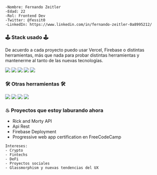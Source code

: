 
```shell
-Nombre: Fernando Zeitler
-Edad: 22
-Rol: Frontend Dev
-Twitter: @fessit0
-LinkedIn: https://www.linkedin.com/in/fernando-zeitler-0a8995212/
 ```
<h3>
 🕹 Stack usado 🕹
</h3> 
<p>
  De acuerdo a cada proyecto puedo usar Vercel, Firebase o distintas herramientas, más que nada para probar distintas herramientas y mantenerme al tanto de las nuevas tecnologías.
</p>
<p>
  <img src="https://img.shields.io/badge/HTML5-E34F26?style=for-the-badge&logo=html5&logoColor=white">
  <img src="https://img.shields.io/badge/CSS3-1572B6?style=for-the-badge&logo=css3&logoColor=white">
  <img src="https://img.shields.io/badge/React-20232A?style=for-the-badge&logo=react&logoColor=61DAFB">
  <img src="https://img.shields.io/badge/Node.js-339933?style=for-the-badge&logo=nodedotjs&logoColor=white">
  <img src="https://img.shields.io/badge/JavaScript-F7DF1E?style=for-the-badge&logo=javascript&logoColor=black">
</p>

<h3>
 🛠 Otras herramientas 🛠
</h3> 
<p>
  <img src="https://img.shields.io/badge/Git-F05032?style=for-the-badge&logo=git&logoColor=white">
  <img src="https://img.shields.io/badge/GitHub-100000?style=for-the-badge&logo=github&logoColor=white">
  <img src="https://img.shields.io/badge/Notion-000000?style=for-the-badge&logo=notion&logoColor=white">
  <img src="https://img.shields.io/badge/Vercel-000000?style=for-the-badge&logo=vercel&logoColor=white">
</p>


### ♨ Proyectos que estoy laburando ahora
- Rick and Morty API
- Api Rest
- Firebase Deployment
- Progressive web app certification en FreeCodeCamp

```shell
Intereses:
- Crypto
- Fintechs
- DeFi
- Proyectos sociales
- Glassmorphism y nuevas tendencias del UX
 ```





